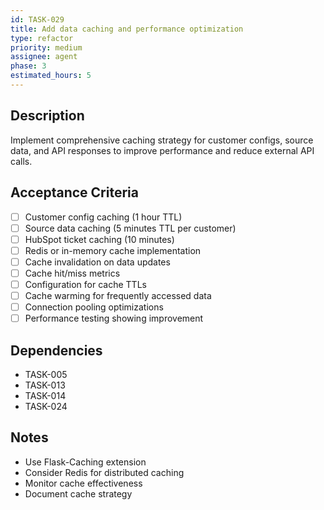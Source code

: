 ```yaml
---
id: TASK-029
title: Add data caching and performance optimization
type: refactor
priority: medium
assignee: agent
phase: 3
estimated_hours: 5
---
```


## Description
Implement comprehensive caching strategy for customer configs, source data, and API responses to improve performance and reduce external API calls.

## Acceptance Criteria
- [ ] Customer config caching (1 hour TTL)
- [ ] Source data caching (5 minutes TTL per customer)
- [ ] HubSpot ticket caching (10 minutes)
- [ ] Redis or in-memory cache implementation
- [ ] Cache invalidation on data updates
- [ ] Cache hit/miss metrics
- [ ] Configuration for cache TTLs
- [ ] Cache warming for frequently accessed data
- [ ] Connection pooling optimizations
- [ ] Performance testing showing improvement

## Dependencies
- TASK-005
- TASK-013
- TASK-014
- TASK-024

## Notes
- Use Flask-Caching extension
- Consider Redis for distributed caching
- Monitor cache effectiveness
- Document cache strategy
